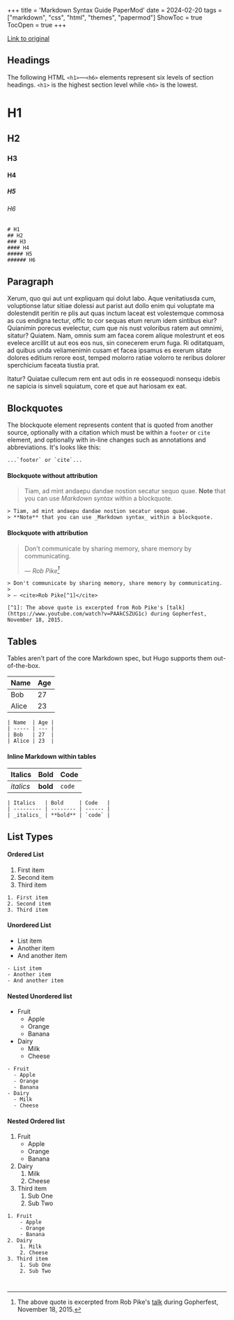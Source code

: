 +++
title = 'Markdown Syntax Guide PaperMod'
date = 2024-02-20
tags = ["markdown", "css", "html", "themes", "papermod"]
ShowToc = true
TocOpen = true
+++

[Link to original](https://adityatelange.github.io/hugo-PaperMod/posts/markdown-syntax/)

## Headings

The following HTML `<h1>`—`<h6>` elements represent six levels of section headings. `<h1>` is the highest section level while `<h6>` is the lowest.

# H1

## H2

### H3

#### H4

##### H5

###### H6

```
# H1
## H2
### H3
#### H4
##### H5
###### H6
```

## Paragraph

Xerum, quo qui aut unt expliquam qui dolut labo. Aque venitatiusda cum, voluptionse latur sitiae dolessi aut parist aut dollo enim qui voluptate ma dolestendit peritin re plis aut quas inctum laceat est volestemque commosa as cus endigna tectur, offic to cor sequas etum rerum idem sintibus eiur? Quianimin porecus evelectur, cum que nis nust voloribus ratem aut omnimi, sitatur? Quiatem. Nam, omnis sum am facea corem alique molestrunt et eos evelece arcillit ut aut eos eos nus, sin conecerem erum fuga. Ri oditatquam, ad quibus unda veliamenimin cusam et facea ipsamus es exerum sitate dolores editium rerore eost, temped molorro ratiae volorro te reribus dolorer sperchicium faceata tiustia prat.

Itatur? Quiatae cullecum rem ent aut odis in re eossequodi nonsequ idebis ne sapicia is sinveli squiatum, core et que aut hariosam ex eat.

## Blockquotes

The blockquote element represents content that is quoted from another source, optionally with a citation which must be within a `footer` or `cite` element, and optionally with in-line changes such as annotations and abbreviations.
It's looks like this:
```
...`footer` or `cite`...
```

#### Blockquote without attribution

> Tiam, ad mint andaepu dandae nostion secatur sequo quae.
> **Note** that you can use _Markdown syntax_ within a blockquote.

```
> Tiam, ad mint andaepu dandae nostion secatur sequo quae.
> **Note** that you can use _Markdown syntax_ within a blockquote.
```

#### Blockquote with attribution

> Don't communicate by sharing memory, share memory by communicating.
>
> — <cite>Rob Pike[^1]</cite>

[^1]: The above quote is excerpted from Rob Pike's [talk](https://www.youtube.com/watch?v=PAAkCSZUG1c) during Gopherfest, November 18, 2015.

```
> Don't communicate by sharing memory, share memory by communicating.
>
> — <cite>Rob Pike[^1]</cite>

[^1]: The above quote is excerpted from Rob Pike's [talk](https://www.youtube.com/watch?v=PAAkCSZUG1c) during Gopherfest, November 18, 2015.
```



## Tables

Tables aren't part of the core Markdown spec, but Hugo supports them out-of-the-box.

| Name  | Age |
| ----- | --- |
| Bob   | 27  |
| Alice | 23  |

```
| Name  | Age |
| ----- | --- |
| Bob   | 27  |
| Alice | 23  |
```


#### Inline Markdown within tables

| Italics   | Bold     | Code   |
| --------- | -------- | ------ |
| _italics_ | **bold** | `code` |

```
| Italics   | Bold     | Code   |
| --------- | -------- | ------ |
| _italics_ | **bold** | `code` |
```


## List Types

#### Ordered List

1. First item
2. Second item
3. Third item

```
1. First item
2. Second item
3. Third item
```


#### Unordered List

- List item
- Another item
- And another item

```
- List item
- Another item
- And another item
```


#### Nested Unordered list

- Fruit
  - Apple
  - Orange
  - Banana
- Dairy
  - Milk
  - Cheese

```
- Fruit
  - Apple
  - Orange
  - Banana
- Dairy
  - Milk
  - Cheese
```


#### Nested Ordered list

1. Fruit
    - Apple
    - Orange
    - Banana
2. Dairy
    1. Milk
    2. Cheese
3. Third item
    1. Sub One
    2. Sub Two

```
1. Fruit
    - Apple
    - Orange
    - Banana
2. Dairy
    1. Milk
    2. Cheese
3. Third item
    1. Sub One
    2. Sub Two
```

# 
